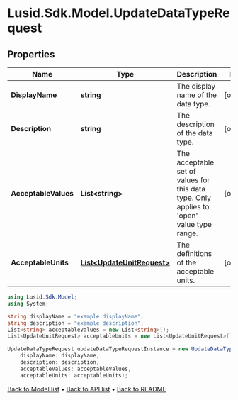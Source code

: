 # Lusid.Sdk.Model.UpdateDataTypeRequest

## Properties

Name | Type | Description | Notes
------------ | ------------- | ------------- | -------------
**DisplayName** | **string** | The display name of the data type. | [optional] 
**Description** | **string** | The description of the data type. | [optional] 
**AcceptableValues** | **List&lt;string&gt;** | The acceptable set of values for this data type. Only applies to &#39;open&#39; value type range. | [optional] 
**AcceptableUnits** | [**List&lt;UpdateUnitRequest&gt;**](UpdateUnitRequest.md) | The definitions of the acceptable units. | [optional] 

```csharp
using Lusid.Sdk.Model;
using System;

string displayName = "example displayName";
string description = "example description";
List<string> acceptableValues = new List<string>();
List<UpdateUnitRequest> acceptableUnits = new List<UpdateUnitRequest>();

UpdateDataTypeRequest updateDataTypeRequestInstance = new UpdateDataTypeRequest(
    displayName: displayName,
    description: description,
    acceptableValues: acceptableValues,
    acceptableUnits: acceptableUnits);
```

[Back to Model list](../README.md#documentation-for-models) &#8226; [Back to API list](../README.md#documentation-for-api-endpoints) &#8226; [Back to README](../README.md)
